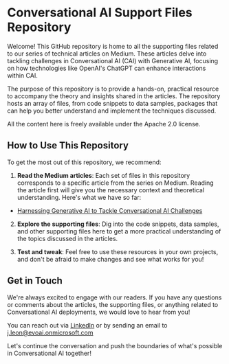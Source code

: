 # Conversational AI Support Files Repository

Welcome! This GitHub repository is home to all the supporting files related to our series of technical articles on Medium. These articles delve into tackling challenges in Conversational AI (CAI) with Generative AI, focusing on how technologies like OpenAI's ChatGPT can enhance interactions within CAI.

The purpose of this repository is to provide a hands-on, practical resource to accompany the theory and insights shared in the articles. The repository hosts an array of files, from code snippets to data samples, packages that can help you better understand and implement the techniques discussed.

All the content here is freely available under the Apache 2.0 license.

## How to Use This Repository

To get the most out of this repository, we recommend:

1. **Read the Medium articles**: Each set of files in this repository corresponds to a specific article from the series on Medium. Reading the article first will give you the necessary context and theoretical understanding. Here's what we have so far:

- [Harnessing Generative AI to Tackle Conversational AI Challenges](https://www.medium.com/fakearticle1)

2. **Explore the supporting files**: Dig into the code snippets, data samples, and other supporting files here to get a more practical understanding of the topics discussed in the articles.

3. **Test and tweak**: Feel free to use these resources in your own projects, and don't be afraid to make changes and see what works for you!

## Get in Touch

We're always excited to engage with our readers. If you have any questions or comments about the articles, the supporting files, or anything related to Conversational AI deployments, we would love to hear from you!

You can reach out via [LinkedIn](https://www.linkedin.com/in/jose-valdivia-leon-056145/) or by sending an email to j.leon@evoai.onmicrosoft.com  

Let's continue the conversation and push the boundaries of what's possible in Conversational AI together!

